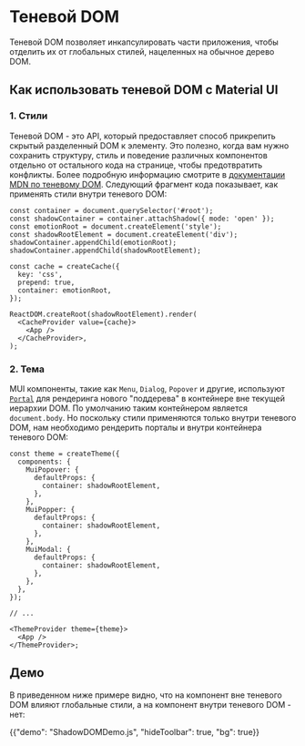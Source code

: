 

# Теневой DOM <meta data-oversett="" data-original-text="Shadow DOM">

<p class="description">Теневой DOM позволяет инкапсулировать части приложения, чтобы отделить их от глобальных стилей, нацеленных на обычное дерево DOM.</p>

## Как использовать теневой DOM с Material UI <meta data-oversett="" data-original-text="How to use the shadow DOM with Material UI">

### 1\. Стили <meta data-oversett="" data-original-text="1. Styles">

Теневой DOM - это API, который предоставляет способ прикрепить скрытый разделенный DOM к элементу. Это полезно, когда вам нужно сохранить структуру, стиль и поведение различных компонентов отдельно от остального кода на странице, чтобы предотвратить конфликты. Более подробную информацию смотрите в [документации MDN по теневому DOM](https://developer.mozilla.org/en-US/docs/Web/Web_Components/Using_shadow_DOM). Следующий фрагмент кода показывает, как применять стили внутри теневого DOM:

```tsx
const container = document.querySelector('#root');
const shadowContainer = container.attachShadow({ mode: 'open' });
const emotionRoot = document.createElement('style');
const shadowRootElement = document.createElement('div');
shadowContainer.appendChild(emotionRoot);
shadowContainer.appendChild(shadowRootElement);

const cache = createCache({
  key: 'css',
  prepend: true,
  container: emotionRoot,
});

ReactDOM.createRoot(shadowRootElement).render(
  <CacheProvider value={cache}>
    <App />
  </CacheProvider>,
);
```

### 2\. Тема <meta data-oversett="" data-original-text="2. Theme">

MUI компоненты, такие как `Menu`, `Dialog`, `Popover` и другие, используют [`Portal`](/material-ui/react-portal/) для рендеринга нового "поддерева" в контейнере вне текущей иерархии DOM. По умолчанию таким контейнером является `document.body`. Но поскольку стили применяются только внутри теневого DOM, нам необходимо рендерить порталы и внутри контейнера теневого DOM:

```tsx
const theme = createTheme({
  components: {
    MuiPopover: {
      defaultProps: {
        container: shadowRootElement,
      },
    },
    MuiPopper: {
      defaultProps: {
        container: shadowRootElement,
      },
    },
    MuiModal: {
      defaultProps: {
        container: shadowRootElement,
      },
    },
  },
});

// ...

<ThemeProvider theme={theme}>
  <App />
</ThemeProvider>;
```

## Демо <meta data-oversett="" data-original-text="Demo">

В приведенном ниже примере видно, что на компонент вне теневого DOM влияют глобальные стили, а на компонент внутри теневого DOM - нет:

{{"demo": "ShadowDOMDemo.js", "hideToolbar": true, "bg": true}}
